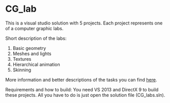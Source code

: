 # CG_lab
This is a visual studio solution with 5 projects. Each project represents one of a computer graphic labs.

Short description of the labs:

1. Basic geometry
2. Meshes and lights
3. Textures
4. Hierarchical animation
5. Skinning

More information and better descriptions of the tasks you can find [here](https://www.sites.google.com/site/primatcg/laboratornye-1/spisok-zadanij).

Requirements and how to build:
You need VS 2013 and DirectX 9 to build these projects. All you have to do is just open the solution file (CG_labs.sln).
